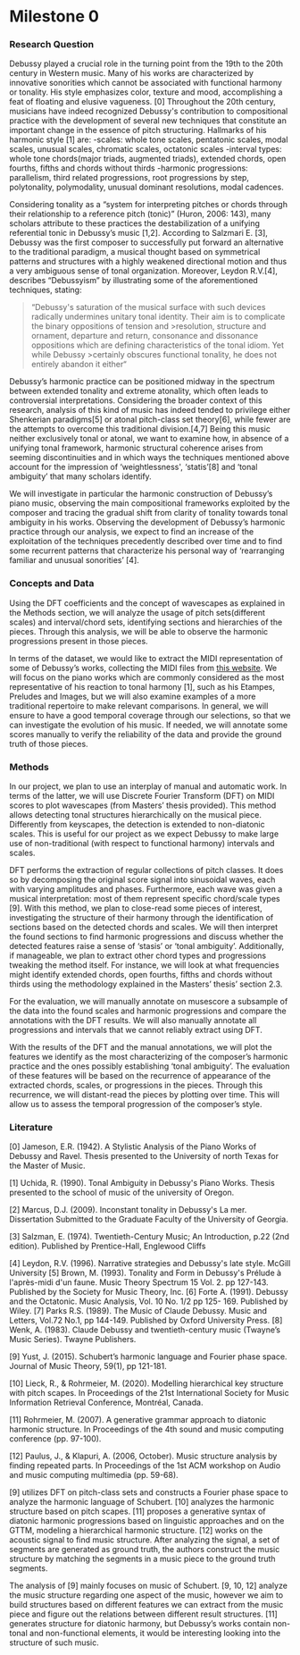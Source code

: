 # Milestone 0

### Research Question
Debussy played a crucial role in the turning point from the 19th to the 20th century in Western music. Many of his works are characterized by innovative sonorities which cannot be associated with functional harmony or tonality. His style emphasizes color, texture and mood, accomplishing a feat of floating and elusive vagueness. [0]
Throughout the 20th century, musicians have indeed recognized Debussy's contribution to compositional practice with the development of several new techniques that constitute an important change in the essence of pitch structuring. Hallmarks of his harmonic style [1] are: 
-scales: whole tone scales, pentatonic scales, modal scales, unusual scales, chromatic scales, octatonic scales
-interval types: whole tone chords(major triads, augmented triads), extended chords, open fourths, fifths and chords without thirds
-harmonic progressions: parallelism, third related progressions, root progressions by step, polytonality, polymodality, unusual dominant resolutions, modal cadences.

Considering tonality as a “system for interpreting pitches or chords through their relationship to a reference pitch (tonic)” (Huron, 2006: 143), many scholars attribute to these practices the destabilization of a unifying referential tonic in Debussy’s music [1,2].
According to Salzmari E. [3], Debussy was the first composer to successfully put forward an alternative to the traditional paradigm, a musical thought based on symmetrical patterns and structures with a highly weakened directional motion and thus a very ambiguous sense of tonal organization. Moreover, Leydon R.V.[4], describes “Debussyism” by illustrating some of the aforementioned techniques, stating:

>“Debussy's saturation of the musical surface with such devices radically undermines unitary tonal identity. Their aim is to complicate the binary oppositions of tension and >resolution, structure and ornament, departure and return, consonance and dissonance oppositions which are defining characteristics of the tonal idiom. Yet while Debussy >certainly obscures functional tonality, he does not entirely abandon it either“

Debussy’s harmonic practice can be positioned midway in the spectrum between extended tonality and extreme atonality, which often leads to controversial interpretations. Considering the broader context of this research, analysis of this kind of music has indeed tended to privilege either Shenkerian paradigms[5] or atonal pitch-class set theory[6], while fewer are the attempts to overcome this traditional division.[4,7]
Being this music neither exclusively tonal or atonal, we want to examine how, in absence of a unifying tonal framework, harmonic structural coherence arises from seeming discontinuities and in which ways the techniques mentioned above account for the impression of ‘weightlessness', ‘statis’[8] and ‘tonal ambiguity’ that many scholars identify. 

We will investigate in particular the harmonic construction of Debussy’s piano music, observing the main compositional frameworks exploited by the composer and tracing the gradual shift from clarity of tonality towards tonal ambiguity in his works.
Observing the development of Debussy’s harmonic practice through our analysis, we expect to find an increase of the exploitation of the techniques precedently described over time and to find some recurrent patterns that characterize his personal way of ‘rearranging familiar and unusual sonorities’ [4].


### Concepts and Data
Using the DFT coefficients and the concept of wavescapes as explained in the Methods section, we will analyze the usage of pitch sets(different scales) and interval/chord sets, identifying sections and hierarchies of the pieces. Through this analysis, we will be able to observe the harmonic progressions present in those pieces.

In terms of the dataset, we would like to extract the MIDI representation of some of Debussy’s works, collecting the MIDI files from [this website](http://www.kunstderfuge.com/debussy.htm).
We will focus on the piano works which are commonly considered as the most representative of his reaction to tonal harmony [1], such as his Etampes, Preludes and Images, but we will also examine examples of a more traditional repertoire to make relevant comparisons. In general, we will ensure to have a good temporal coverage through our selections, so that we can investigate the evolution of his music.
If needed, we will annotate some scores manually to verify the reliability of the data and provide the ground truth of those pieces.


### Methods
In our project, we plan to use an interplay of manual and automatic work. In terms of the latter, we will use Discrete Fourier Transform (DFT) on MIDI scores to plot wavescapes (from Masters’ thesis provided). This method allows detecting tonal structures hierarchically on the musical piece.
Differently from keyscapes, the detection is extended to non-diatonic scales. This is useful for our project as we expect Debussy to make large use of non-traditional (with respect to functional harmony) intervals and scales.

DFT performs the extraction of regular collections of pitch classes. It does so by decomposing the original score signal into sinusoidal waves, each with varying amplitudes and phases. Furthermore, each wave was given a musical interpretation: most of them represent specific chord/scale types [9]. With this method, we plan to close-read some pieces of interest, investigating the structure of their harmony through the identification of sections based on the detected chords and scales. We will then interpret the found sections to find harmonic progressions and discuss whether the detected features raise a sense of ‘stasis’ or ‘tonal ambiguity’.
Additionally, if manageable, we plan to extract other chord types and progressions tweaking the method itself. For instance, we will look at what frequencies might identify extended chords, open fourths, fifths and chords without thirds using the methodology explained in the Masters’ thesis’ section 2.3. 

For the evaluation, we will manually annotate on musescore a subsample of the data into the found scales and harmonic progressions and compare the annotations with the DFT results. We will also manually annotate all progressions and intervals that we cannot reliably extract using DFT. 

With the results of the DFT and the manual annotations, we will plot the features we identify as the most characterizing of the composer’s harmonic practice and the ones possibly establishing ‘tonal ambiguity’. The evaluation of these features will be based on the recurrence of appearance of the extracted chords, scales, or progressions in the pieces. Through this recurrence, we will distant-read the pieces by plotting over time. This will allow us to assess the temporal progression of the composer’s style.



### Literature
[0] Jameson, E.R. (1942). A Stylistic Analysis of the Piano Works of Debussy and Ravel. Thesis presented to the University of north Texas for the Master of Music.

[1] Uchida, R. (1990). Tonal Ambiguity in Debussy's Piano Works. Thesis presented to the school of music of the university of Oregon.

[2] Marcus, D.J. (2009). Inconstant tonality in Debussy's La mer. Dissertation Submitted to the Graduate Faculty of the University of Georgia.

[3]  Salzman, E. (1974). Twentieth-Century Music; An Introduction, p.22 (2nd edition). Published by Prentice-Hall, Englewood Cliffs

[4] Leydon, R.V. (1996). Narrative strategies and Debussy's late style. McGill University
[5] Brown, M. (1993). Tonality and Form in Debussy's Prélude à l'après-midi d'un faune. Music Theory Spectrum 15 Vol. 2. pp 127-143. Published by the Society for Music Theory, Inc.
[6] Forte A. (1991). Debussy and the Octatonic. Music Analysis, Vol. 10 No. 1/2 pp 125- 169. Published by Wiley.
[7] Parks R.S. (1989). The Music of Claude Debussy. Music and Letters, Vol.72 No.1, pp 144-149. Published by Oxford University Press.
[8] Wenk, A. (1983). Claude Debussy and twentieth-century music (Twayne’s Music Series). Twayne Publishers. 

[9] Yust, J. (2015). Schubert’s harmonic language and Fourier phase space. Journal of Music Theory, 59(1), pp 121-181.

[10] Lieck, R., & Rohrmeier, M. (2020). Modelling hierarchical key structure with pitch scapes. In Proceedings of the 21st International Society for Music Information Retrieval Conference, Montréal, Canada.

[11] Rohrmeier, M. (2007). A generative grammar approach to diatonic harmonic structure. In Proceedings of the 4th sound and music computing conference (pp. 97-100).

[12] Paulus, J., & Klapuri, A. (2006, October). Music structure analysis by finding repeated parts. In Proceedings of the 1st ACM workshop on Audio and music computing multimedia (pp. 59-68).

[9] utilizes DFT on pitch-class sets and constructs a Fourier phase space to analyze the harmonic language of Schubert. 
[10] analyzes the harmonic structure based on pitch scapes.
[11] proposes a generative syntax of diatonic harmonic progressions based on linguistic approaches and on the GTTM, modeling a hierarchical harmonic structure.
[12] works on the acoustic signal to find music structure. After analyzing the signal, a set of segments are generated as ground truth, the authors construct the music structure by matching the segments in a music piece to the ground truth segments.

The analysis of [9] mainly focuses on music of Schubert.  [9, 10, 12] analyze the music structure regarding one aspect of the music, however we aim to build structures based on different features we can extract from the music piece and figure out the relations between different result structures. [11] generates structure for diatonic harmony, but Debussy’s works contain non-tonal and non-functional elements, it would be interesting looking into the structure of such music.
